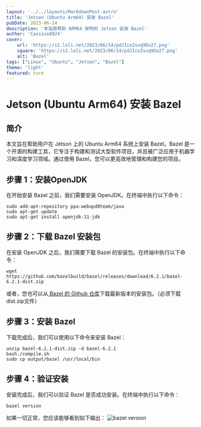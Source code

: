```yaml
---
layout: '../../layouts/MarkdownPost.astro'
title: 'Jetson (Ubuntu Arm64) 安装 Bazel'
pubDate: 2023-06-14
description: '本指南帮助 ARM64 架构的 Jetson 安装 Bazel'
author: 'Cassius0924'
cover:
    url: 'https://s2.loli.net/2023/06/14/pdJIcoZsxq9Ou27.png'
    square: 'https://s2.loli.net/2023/06/14/pdJIcoZsxq9Ou27.png'
    alt: 'Bazel'
tags: ["Linux", "Ubuntu", "Jetson", "Bazel"]
theme: 'light'
featured: ture
---
```


# Jetson (Ubuntu Arm64) 安装 Bazel

## 简介
本文旨在帮助用户在 Jetson 上的 Ubuntu Arm64 系统上安装 Bazel。Bazel 是一个开源的构建工具，它专注于构建和测试大型软件项目，并且被广泛应用于机器学习和深度学习领域。通过使用 Bazel，您可以更高效地管理和构建您的项目。

## 步骤 1：安装OpenJDK
在开始安装 Bazel 之前，我们需要安装 OpenJDK。在终端中执行以下命令：

```shell
sudo add-apt-repository ppa:webupd8team/java
sudo apt-get update
sudo apt-get install openjdk-11-jdk
```

## 步骤 2：下载 Bazel 安装包
在安装 OpenJDK 之后，我们需要下载 Bazel 的安装包。在终端中执行以下命令：

```shell
wget https://github.com/bazelbuild/bazel/releases/download/6.2.1/bazel-6.2.1-dist.zip
```

或者，您也可以从[ Bazel 的 Github 仓库](https://github.com/bazelbuild/bazel/releases)下载最新版本的安装包。（必须下载dist.zip文件）

## 步骤 3：安装 Bazel
下载完成后，我们可以使用以下命令来安装 Bazel：

```shell
unzip bazel-6.2.1-dist.zip -d bazel-6.2.1
bash./compile.sh
sudo cp output/bazel /usr/local/bin
```

## 步骤 4：验证安装
安装完成后，我们可以验证 Bazel 是否成功安装。在终端中执行以下命令：

```shell
bazel version
```

如果一切正常，您应该能够看到如下输出：
![bazel version](https://s2.loli.net/2023/06/14/emMDIGbSiWsKgo9.png)


